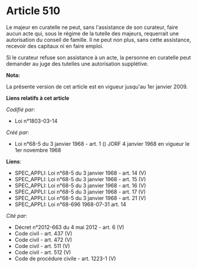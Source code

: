 # Article 510

Le majeur en curatelle ne peut, sans l'assistance de son curateur, faire aucun acte qui, sous le régime de la tutelle des
majeurs, requerrait une autorisation du conseil de famille. Il ne peut non plus, sans cette assistance, recevoir des capitaux
ni en faire emploi.

Si le curateur refuse son assistance à un acte, la personne en curatelle peut demander au juge des tutelles une autorisation
supplétive.

**Nota:**

La présente version de cet article est en vigueur jusqu'au 1er janvier 2009.

**Liens relatifs à cet article**

_Codifié par_:

  - Loi n°1803-03-14

_Créé par_:

  - Loi n°68-5 du 3 janvier 1968 - art. 1 () JORF 4 janvier 1968 en vigueur le 1er novembre 1968

**Liens**:

  - SPEC_APPLI: Loi n°68-5 du 3 janvier 1968 - art. 14 (V)
  - SPEC_APPLI: Loi n°68-5 du 3 janvier 1968 - art. 15 (V)
  - SPEC_APPLI: Loi n°68-5 du 3 janvier 1968 - art. 16 (V)
  - SPEC_APPLI: Loi n°68-5 du 3 janvier 1968 - art. 17 (V)
  - SPEC_APPLI: Loi n°68-5 du 3 janvier 1968 - art. 21 (V)
  - SPEC_APPLI: Loi n°68-696 1968-07-31 art. 14

_Cité par_:

  - Décret n°2012-663 du 4 mai 2012 - art. 6 (V)
  - Code civil - art. 437 (V)
  - Code civil - art. 472 (V)
  - Code civil - art. 511 (V)
  - Code civil - art. 512 (V)
  - Code de procédure civile - art. 1223-1 (V)
